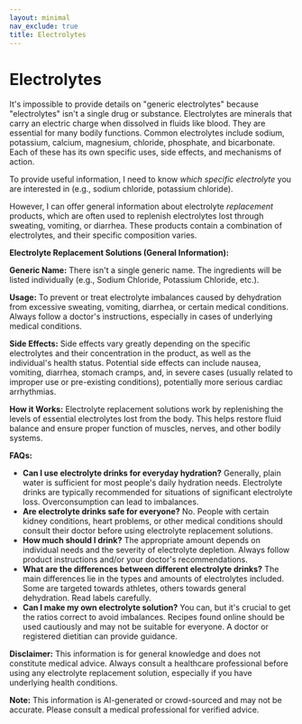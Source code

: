 ```yaml
---
layout: minimal
nav_exclude: true
title: Electrolytes
---
```


# Electrolytes

It's impossible to provide details on "generic electrolytes" because "electrolytes" isn't a single drug or substance.  Electrolytes are minerals that carry an electric charge when dissolved in fluids like blood.  They are essential for many bodily functions.  Common electrolytes include sodium, potassium, calcium, magnesium, chloride, phosphate, and bicarbonate.  Each of these has its own specific uses, side effects, and mechanisms of action.

To provide useful information, I need to know *which specific electrolyte* you are interested in (e.g., sodium chloride, potassium chloride).  

However, I can offer general information about electrolyte *replacement* products, which are often used to replenish electrolytes lost through sweating, vomiting, or diarrhea.  These products contain a combination of electrolytes, and their specific composition varies.

**Electrolyte Replacement Solutions (General Information):**

**Generic Name:**  There isn't a single generic name.  The ingredients will be listed individually (e.g., Sodium Chloride, Potassium Chloride, etc.).

**Usage:** To prevent or treat electrolyte imbalances caused by dehydration from excessive sweating, vomiting, diarrhea, or certain medical conditions.  Always follow a doctor's instructions, especially in cases of underlying medical conditions.

**Side Effects:** Side effects vary greatly depending on the specific electrolytes and their concentration in the product, as well as the individual's health status.  Potential side effects can include nausea, vomiting, diarrhea, stomach cramps, and, in severe cases (usually related to improper use or pre-existing conditions), potentially more serious cardiac arrhythmias.

**How it Works:** Electrolyte replacement solutions work by replenishing the levels of essential electrolytes lost from the body. This helps restore fluid balance and ensure proper function of muscles, nerves, and other bodily systems.

**FAQs:**

* **Can I use electrolyte drinks for everyday hydration?**  Generally, plain water is sufficient for most people's daily hydration needs. Electrolyte drinks are typically recommended for situations of significant electrolyte loss.  Overconsumption can lead to imbalances.
* **Are electrolyte drinks safe for everyone?**  No. People with certain kidney conditions, heart problems, or other medical conditions should consult their doctor before using electrolyte replacement solutions.
* **How much should I drink?**  The appropriate amount depends on individual needs and the severity of electrolyte depletion.  Always follow product instructions and/or your doctor's recommendations.
* **What are the differences between different electrolyte drinks?**  The main differences lie in the types and amounts of electrolytes included. Some are targeted towards athletes, others towards general dehydration.  Read labels carefully.
* **Can I make my own electrolyte solution?** You can, but it's crucial to get the ratios correct to avoid imbalances.  Recipes found online should be used cautiously and may not be suitable for everyone.  A doctor or registered dietitian can provide guidance.


**Disclaimer:** This information is for general knowledge and does not constitute medical advice. Always consult a healthcare professional before using any electrolyte replacement solution, especially if you have underlying health conditions.


**Note:** This information is AI-generated or crowd-sourced and may not be accurate. Please consult a medical professional for verified advice.